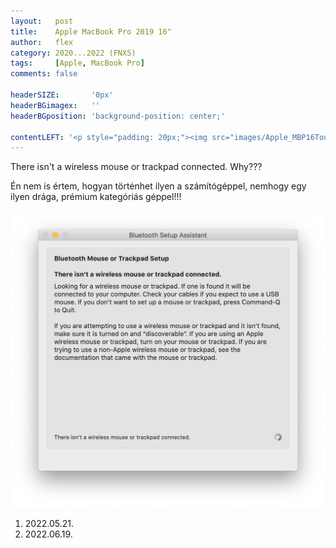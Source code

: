 ```yaml
---
layout:   post
title:    Apple MacBook Pro 2019 16"
author:   flex
category: 2020...2022 (FNXS)
tags:     [Apple, MacBook Pro]
comments: false

headerSIZE:       '0px'
headerBGimagex:   ''
headerBGposition: 'background-position: center;'

contentLEFT: '<p style="padding: 20px;"><img src="images/Apple_MBP16Touch-Silver-2019_nobg.png"></p>'
---
```


There isn't a wireless mouse or trackpad connected. Why???

Én nem is értem, hogyan történhet ilyen a számítógéppel, nemhogy egy ilyen drága, prémium kategóriás géppel!!!

<img src="images/Apple_MBP16_macOS_Bluetooth.png">

1. 2022.05.21.
2. 2022.06.19.